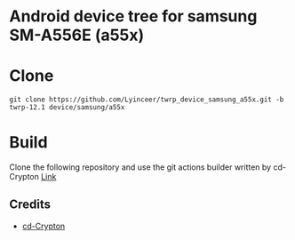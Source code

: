 # Android device tree for samsung SM-A556E (a55x)
# Clone
    git clone https://github.com/Lyinceer/twrp_device_samsung_a55x.git -b twrp-12.1 device/samsung/a55x
# Build
Clone the following repository and use the git actions builder written by cd-Crypton
[Link](https://github.com/TheNoobDevs/samsung_a55x_vendorbootimage-builder)

## Credits
- [cd-Crypton](https://github.com/cd-Crypton)
